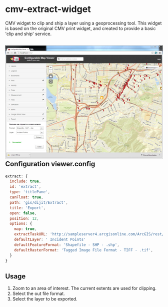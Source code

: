 cmv-extract-widget
==================

CMV widget to clip and ship a layer using a geoprocessing tool. This widget is based on the original CMV print widget, and created to provide a basic 'clip and ship' service. 

![screendump](https://github.com/tr3vorm/tr3vorm.github.io/blob/master/extract-screen.JPG)
Configuration viewer.config
-------------
```javascript
extract: {
  include: true,
  id: 'extract',
  type: 'titlePane',
  canFloat: true,
  path: 'gis/dijit/Extract',
  title: 'Export',
  open: false,
  position: 12,
  options: {
    map: true,
    extractTaskURL: 'http://sampleserver4.arcgisonline.com/ArcGIS/rest/services/HomelandSecurity/Incident_Data_Extraction/GPServer/Extract%20Data%20Task',
    defaultLayer: ' Incident Points'
    defaultFeatureFormat: 'Shapefile - SHP - .shp',
    defaultRasterFormat: 'Tagged Image File Format - TIFF - .tif',
  }
}
```
Usage
-----
1. Zoom to an area of interest. The current extents are used for clipping.
2. Select the out file format.
3. Select the layer to be exported. 

